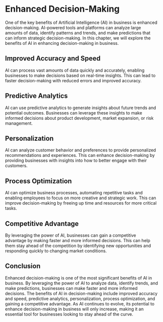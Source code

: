 Enhanced Decision-Making
===============================================================

One of the key benefits of Artificial Intelligence (AI) in business is enhanced decision-making. AI-powered tools and platforms can analyze large amounts of data, identify patterns and trends, and make predictions that can inform strategic decision-making. In this chapter, we will explore the benefits of AI in enhancing decision-making in business.

Improved Accuracy and Speed
---------------------------

AI can process vast amounts of data quickly and accurately, enabling businesses to make decisions based on real-time insights. This can lead to faster decision-making with reduced errors and improved accuracy.

Predictive Analytics
--------------------

AI can use predictive analytics to generate insights about future trends and potential outcomes. Businesses can leverage these insights to make informed decisions about product development, market expansion, or risk management.

Personalization
---------------

AI can analyze customer behavior and preferences to provide personalized recommendations and experiences. This can enhance decision-making by providing businesses with insights into how to better engage with their customers.

Process Optimization
--------------------

AI can optimize business processes, automating repetitive tasks and enabling employees to focus on more creative and strategic work. This can improve decision-making by freeing up time and resources for more critical tasks.

Competitive Advantage
---------------------

By leveraging the power of AI, businesses can gain a competitive advantage by making faster and more informed decisions. This can help them stay ahead of the competition by identifying new opportunities and responding quickly to changing market conditions.

Conclusion
----------

Enhanced decision-making is one of the most significant benefits of AI in business. By leveraging the power of AI to analyze data, identify trends, and make predictions, businesses can make faster and more informed decisions. The benefits of AI in decision-making include improved accuracy and speed, predictive analytics, personalization, process optimization, and gaining a competitive advantage. As AI continues to evolve, its potential to enhance decision-making in business will only increase, making it an essential tool for businesses looking to stay ahead of the curve.
